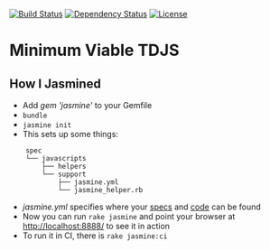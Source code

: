 [![Build Status](http://img.shields.io/travis/pikesley/maths.js.svg?style=flat-square)](https://travis-ci.org/pikesley/maths.js)
[![Dependency Status](http://img.shields.io/gemnasium/pikesley/maths.js.svg?style=flat-square)](https://gemnasium.com/pikesley/maths.js)
[![License](http://img.shields.io/:license-mit-blue.svg?style=flat-square)](http://pikesley.mit-license.org)

# Minimum Viable TDJS

## How I Jasmined

* Add _gem 'jasmine'_ to your Gemfile
* `bundle`
* `jasmine init`
* This sets up some things:

```
    spec
    └── javascripts
        ├── helpers
        └── support
            ├── jasmine.yml
            └── jasmine_helper.rb
```

* _jasmine.yml_ specifies where your [specs](https://github.com/pikesley/maths.js/blob/master/spec/javascripts/maths_spec.js) and [code](https://github.com/pikesley/maths.js/blob/master/public/javascripts/maths.js) can be found
* Now you can run `rake jasmine` and point your browser at [http://localhost:8888/](http://localhost:8888/) to see it in action
* To run it in CI, there is `rake jasmine:ci`

